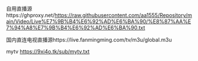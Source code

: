 自用直播源https://ghproxy.net/https://raw.githubusercontent.com/aa1555/Repository/main/Video/Live%E7%9B%B4%E6%92%AD%E6%BA%90/%E8%87%AA%E7%94%A8%E7%9B%B4%E6%92%AD%E6%BA%90.txt

国内直连电视直播源https://live.fanmingming.com/tv/m3u/global.m3u

mytv https://9xi4o.tk/sub/mytv.txt
















































































